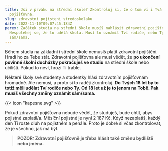 ```yaml
---
title: Jsi v prváku na střední škole? Zkontroluj si, že o tom ví i Tvá zdravotní
  pojišťovna.
slug: zdravotni_pojisteni_stredoskolaku
date: 2022-11-10T09:07:45.184Z
perex: Začátek studia na střední škole musíš nahlásit zdravotní pojišťovně.
  Nespoléhej se, že to udělá škola. Musí to oznámit Tví rodiče, nebo Ty
  sám/sama.
---
```

Během studia na základní i střední škole nemusíš platit zdravotní pojištění. Hradí ho za Tebe stát. Zdravotní pojišťovna ale musí vědět, že **po ukončení povinné školní docházky pokračuješ ve studiu** na střední škole nebo učilišti. Pokud to neví, hrozí Ti trable.

Některé školy své studenty a studentky hlásí zdravotním pojišťovnám hromadně. Ale nemusí, a proto si to raději zkontroluj. **Do Tvých 18 let by to totiž měli udělat Tví rodiče nebo Ty. Od 18 let už je to jenom na Tobě. Pak musíš všechny změny oznámit sám/sama.** 

{{< icon "kapesne.svg" >}}

Pokud zdravotní pojišťovna nebude vědět, že studuješ, bude chtít, abys pojistné zaplatil/a. Měsíční pojistné je nyní 2 187 Kč. Když nezaplatíš, každý den Ti roste dluh na pojistném a penále. Proto je dobré si včas zkontrolovat, že je všechno, jak má být. 

> **POZOR: Zdravotní pojišťovně je třeba hlásit také změnu bydliště nebo jména.**